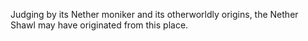 Judging by its Nether moniker and its otherworldly origins, the  Nether Shawl may have originated from this place.